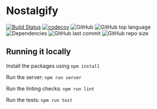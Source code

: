 # Nostalgify

[![Build Status](https://travis-ci.com/LockedUp-Coders/nostalgify.svg?branch=master)](https://travis-ci.com/LockedUp-Coders/nostalgify)
[![codecov](https://codecov.io/gh/LockedUp-Coders/nostalgify/branch/master/graph/badge.svg)](https://codecov.io/gh/LockedUp-Coders/nostalgify)
![GitHub](https://img.shields.io/github/license/LockedUp-Coders/nostalgify)
![GitHub top language](https://img.shields.io/github/languages/top/LockedUp-Coders/nostalgify)
![Dependencies](https://img.shields.io/david/LockedUp-Coders/nostalgify)
![GitHub last commit](https://img.shields.io/github/last-commit/LockedUp-Coders/nostalgify)
![GitHub repo size](https://img.shields.io/github/repo-size/LockedUp-Coders/nostalgify)

## Running it locally

Install the packages using
`npm install`

Run the server:
`npm run server`

Run the linting checks:
`npm run lint`

Run the tests:
`npm run test`
